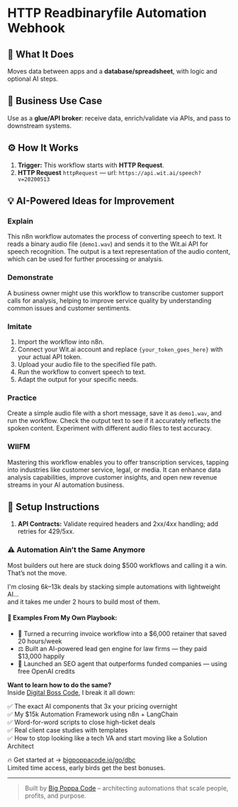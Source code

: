 # HTTP Readbinaryfile Automation Webhook
  ## 🚀 What It Does
  Moves data between apps and a **database/spreadsheet**, with logic and optional AI steps.
  
  ## 💼 Business Use Case
  Use as a **glue/API broker**: receive data, enrich/validate via APIs, and pass to downstream systems.
  
  ## ⚙️ How It Works
  1. **Trigger:** This workflow starts with **HTTP Request**.
  2. **HTTP Request** `httpRequest` — url: `https://api.wit.ai/speech?v=20200513`
  
  ## 💡 AI-Powered Ideas for Improvement
  ### Explain
This n8n workflow automates the process of converting speech to text. It reads a binary audio file (`demo1.wav`) and sends it to the Wit.ai API for speech recognition. The output is a text representation of the audio content, which can be used for further processing or analysis.

### Demonstrate
A business owner might use this workflow to transcribe customer support calls for analysis, helping to improve service quality by understanding common issues and customer sentiments.

### Imitate
1. Import the workflow into n8n.
2. Connect your Wit.ai account and replace `{your_token_goes_here}` with your actual API token.
3. Upload your audio file to the specified file path.
4. Run the workflow to convert speech to text.
5. Adapt the output for your specific needs.

### Practice
Create a simple audio file with a short message, save it as `demo1.wav`, and run the workflow. Check the output text to see if it accurately reflects the spoken content. Experiment with different audio files to test accuracy.

### WIIFM
Mastering this workflow enables you to offer transcription services, tapping into industries like customer service, legal, or media. It can enhance data analysis capabilities, improve customer insights, and open new revenue streams in your AI automation business.
  
  ## 🔧 Setup Instructions
  1. **API Contracts:** Validate required headers and 2xx/4xx handling; add retries for 429/5xx.
  
### ⚠️ Automation Ain’t the Same Anymore

Most builders out here are stuck doing $500 workflows and calling it a win.  
That’s not the move.  

I'm closing $6k–$13k deals by stacking simple automations with lightweight AI...  
and it takes me under 2 hours to build most of them.

#### 🧠 Examples From My Own Playbook:
- 🔁 Turned a recurring invoice workflow into a $6,000 retainer that saved 20 hours/week  
- ⚖️ Built an AI-powered lead gen engine for law firms — they paid $13,000 happily  
- 🚀 Launched an SEO agent that outperforms funded companies — using free OpenAI credits  

**Want to learn how to do the same?**  
Inside [Digital Boss Code](https://bigpoppacode.io/go/dbc), I break it all down:

✅ The exact AI components that 3x your pricing overnight  
✅ My $15k Automation Framework using n8n + LangChain  
✅ Word-for-word scripts to close high-ticket deals  
✅ Real client case studies with templates  
✅ How to stop looking like a tech VA and start moving like a Solution Architect  

🔥 Get started at → [bigpoppacode.io/go/dbc](https://bigpoppacode.io/go/dbc)  
Limited time access, early birds get the best bonuses.

---
> Built by [Big Poppa Code](https://bigpoppacode.io) – architecting automations that scale people, profits, and purpose.
  
